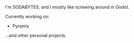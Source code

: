 I'm SODABYTES, and I mostly like screwing around in Godot.

Currently working on:

- Pyramis

...and other personal projects.
